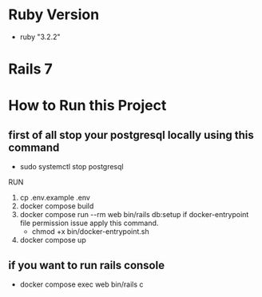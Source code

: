 # Ruby Version
  - ruby "3.2.2"

# Rails 7

# How to Run this Project

## first of all stop your postgresql locally using this command
 - sudo systemctl stop postgresql

RUN

1. cp .env.example .env
2. docker compose build
3. docker compose run --rm web bin/rails db:setup
  if docker-entrypoint file permission issue apply this command.
    - chmod +x bin/docker-entrypoint.sh
4. docker compose up

## if you want to run rails console
  - docker compose exec web bin/rails c
